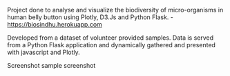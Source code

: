 
Project done to analyse and visualize the biodiversity of micro-organisms in human belly button using Plotly, D3.Js and Python Flask. - 
https://biosindhu.herokuapp.com

Developed from a dataset of volunteer provided samples. Data is served from a Python Flask application and dynamically gathered and presented with javascript and Plotly.

Screenshot
sample screenshot
